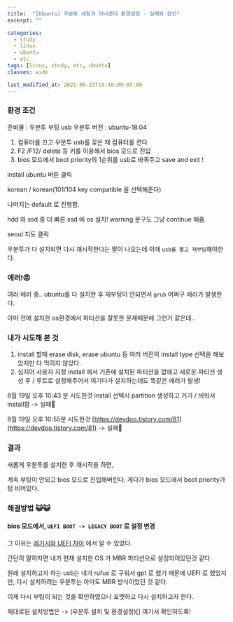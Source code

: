 ```yaml
---
title:  "[Ubuntu] 우분투 세팅과 아나콘다 환경설정 - 실패와 원인"
excerpt: ""

categories:
  - study
  - linux
  - ubuntu
  - etc
tags: [linux, study, etc, ubuntu]
classes: wide

last_modified_at: 2021-08-23T10:40:00-05:00
---
```


### 환경 조건
준비물 : 우분투 부팅 usb 우분투 버전 : ubuntu-18.04

1. 컴퓨터를 끄고 우분투 usb를 꽂은 채 컴퓨터를 켠다
2. F2 /F12/ delete 등 키를 이용해서 bios 모드로 진입
3. bios 모드에서 boot priority의 1순위를 usb로 바꿔주고 save and exit !

install ubuntu 버튼 클릭

korean / korean(101/104 key compatible 을 선택해준다)

나머지는 default 로 진행함.

hdd 와 ssd 중 더 빠른 ssd 에 os 설치! warning 문구도 그냥 continue 해줌

seoul 지도 클릭

우분투가 다 설치되면 다시 재시작한다는 말이 나오는데 이때 `usb를 뽑고 재부팅`해야한다.


### 에러!😡
여러 에러 중..
ubuntu를 다 설치한 후 재부팅이 안되면서 `grub` 어쩌구 에러가 발생한다. 

아마 전에 설치한 os환경에서 파티션을 잘못한 문제때문에 그런거 같은데..

### 내가 시도해 본 것

1. install 할때 erase disk, erase ubuntu 등 여러 버전의 install type 선택을 해보았지만 다 먹히지 않았다.
2. 심지어 사용자 지정 install 에서 기존에 설치된 파티션을 없애고 새로운 파티션 생성 후 / 루트로 설정해주어서 여기다가 설치하는데도 똑같은 에러가 발생!


8월 19일 오후 10:43 분 시도한것
install 선택시 partition 생성하고 거기 / 씌워서 install함  -> 실패🥵

8월 19일 오후 10:55분 시도한것
[https://devdoo.tistory.com/81](https://devdoo.tistory.com/81)   -> 실패🥵

### 결과

새롭게 우분투를 설치한 후 재시작을 하면, 

계속 부팅이 안되고 bios 모드로 진입해버린다. 게다가 bios 모드에서 boot priority가 텅 비어있다.

### 해결방법 😺😺

#### bios 모드에서, `UEFI BOOT -> LEGACY BOOT` 로 설정 변경

그 이유는 [레거시와 UEFI 차이](https://m.blog.naver.com/jjc2294/221764257268) 에서 알 수 있었다.

간단히 말하자면 내가 현재 설치한 OS 가 MBR 파티션으로 설정되어있던것 같다.

원래 설치하고자 하는 usb는 내가 rufus 로 구워서 gpt 로 했기 때문에 UEFI 로 했었지만, 다시 설치하려는 우분투는 아마도 MBR 방식이었던 것 같다.

이제 다시 부팅이 되는 것을 확인하였으니 포맷하고 다시 설치하고자 한다.

제대로된 설치방법은 -> (우분투 설치 및 환경설정)[] 여기서 확인하도록!


